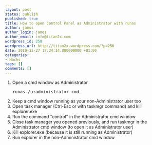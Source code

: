 ```yaml
---
layout: post
status: publish
published: true
title: How to open Control Panel as Administrator with runas
author: janos
author_login: janos
author_email: info@titan2x.com
wordpress_id: 250
wordpress_url: http://titan2x.wordpress.com/?p=250
date: 2010-12-27 17:34:14.000000000 +01:00
categories:
- Hacks
tags: []
comments: []
---
```

<ol>
	<li>Open a cmd window as Administrator <pre>runas /u:administrator cmd</pre></li>
	<li>Keep a cmd window running as your non-Administrator user too</li>
	<li>Open task manager (Ctrl-Esc or with taskmgr command) and kill explorer.exe</li>
	<li>Run the command "control" in the Administrator cmd window</li>
	<li>Close task manager you opened previously, and run taskmgr in the Administrator cmd window (to open it as Administrator user)</li>
	<li>Kill explorer.exe (because it is still running as Administrator)</li>
	<li>Run explorer in the non-Administrator cmd window</li>
</ol>

